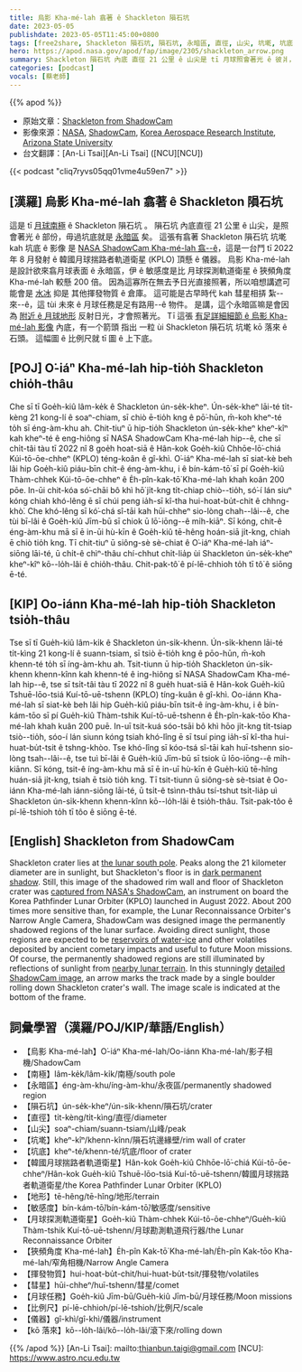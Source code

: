 ```yaml
---
title: 烏影 Kha-mé-lah 翕著 ê Shackleton 隕石坑
date: 2023-05-05
publishdate: 2023-05-05T11:45:00+0800
tags: [free2share, Shackleton 隕石坑, 隕石坑, 永暗區, 直徑, 山尖, 坑墘, 坑底, 地形, 韓國月球揣路者軌道衛星, KPLO, 南極, 敏感度, 月球探測軌道衛星, 儀器, 狹頻, 狹頻角度 Kha-mé-lah, 揮發物質, 彗星, 月球任務, 比例尺, 烏影 Kha-mé-lah, kō 落來]
hero: https://apod.nasa.gov/apod/fap/image/2305/shackleton_arrow.png
summary: Shackleton 隕石坑 內底 直徑 21 公里 ê 山尖是 tī 月球照會著光 ê 彼爿，毋過 坑底是 tī 月球永遠 ê 烏暗區。
categories: [podcast]
vocals: [蔡老師]
---
```


{{% apod %}}

- 原始文章：[Shackleton from ShadowCam](https://apod.nasa.gov/apod/ap230505.html)
- 影像來源：[NASA](https://www.nasa.gov/), [ShadowCam](https://www.shadowcam.asu.edu/), [Korea Aerospace Research Institute](https://www.kari.re.kr/eng/sub03_07_01.do), [Arizona State University](https://sese.asu.edu/)
- 台文翻譯：[An-Li Tsai][An-Li Tsai] ([NCU][NCU])

{{< podcast "cliq7ryvs05qq01vme4u59en7" >}}

## [漢羅] 烏影 Kha-mé-lah 翕著 ê Shackleton 隕石坑
這是 tī [月球南極][the lunar south pole] ê Shackleton 隕石坑 。
隕石坑 內底直徑 21 公里 ê 山尖，是照會著光 ê 部份，毋過坑底就是 [永暗區][dark permanent shadow] 矣。
這張有翕著 Shackleton 隕石坑 坑墘 kah 坑底 ê 影像 是 [NASA ShadowCam Kha-mé-lah 翕--ê][captured from NASA's ShadowCam]，這是一台鬥 tī 2022 年 8 月發射 ê 韓國月球揣路者軌道衛星 (KPLO) 頂懸 ê 儀器。
烏影 Kha-mé-lah 是設計欲來翕月球表面 ê 永暗區，伊 ê 敏感度是比 月球探測軌道衛星 ê 狹頻角度 Kha-mé-lah 較懸 200 倍。
因為這寡所在無去予日光直接照著，所以咱想講遮可能會是 [水冰][reservoirs of water-ice] 抑是 其他揮發物質 ê 倉庫。
這可能是古早時代 kah 彗星相挵 紮--來--ê，這 tùi 未來 ê 月球任務是足有路用--ê 物件。
是講，這个永暗區嘛是會因為 [附近 ê 月球地形][nearby lunar terrain] 反射日光，才會照著光。
Tī 這張 [有足詳細細節 ê 烏影 Kha-mé-lah 影像][detailed ShadowCam image] 內底，有一个箭頭 指出 一粒 ùi Shackleton 隕石坑 坑墘 kō 落來 ê 石頭。
這幅圖 ê 比例尺就 tī 圖 ê 上下底。

## [POJ] O͘-iáⁿ Kha-mé-lah hip-tio̍h Shackleton chio̍h-thâu
Che sī tī Goe̍h-kiû lâm-ke̍k ê Shackleton ún-se̍k-kheⁿ.
Ún-se̍k-kheⁿ lāi-té ti̍t-kèng 21 kong-lí ê soaⁿ-chiam, sī chiò ē-tio̍h kng ê pō͘-hūn, m̄-koh kheⁿ-té to̍h sī éng-àm-khu ah.
Chit-tiuⁿ ū hip-tio̍h Shackleton ún-se̍k-kheⁿ kheⁿ-kîⁿ kah kheⁿ-té ê eng-hiông sī NASA ShadowCam Kha-mé-lah hip--ê, che sī chi̍t-tâi tàu tī 2022 nî 8 goe̍h hoat-siā ê Hân-kok Goe̍h-kiû Chhōe-lō͘-chiá Kúi-tō-ōe-chheⁿ (KPLO) téng-koân ê gî-khì.
O͘-iáⁿ Kha-mé-lah sī siat-kè beh lâi hip Goe̍h-kiû piáu-bīn chit-ê éng-àm-khu, i ê bín-kám-tō͘ sī pí Goe̍h-kiû Thàm-chhek Kúi-tō-ōe-chheⁿ ê E̍h-pîn-kak-tō͘ Kha-mé-lah khah koân 200 pōe.
In-ūi chit-kóa só͘-chāi bô khì hō͘ ji̍t-kng ti̍t-chiap chiò--tio̍h, só͘-í lán siuⁿ kóng chiah khó-lêng ē sī chúi peng ia̍h-sī kî-tha hui-hoat-bu̍t-chit ê chhng-khò͘.
Che khó-lêng sī kó͘-chá sî-tāi kah hūi-chheⁿ sio-lòng chah--lâi--ê, che tùi bī-lâi ê Goe̍h-kiû Jīm-bū sī chiok ū lō͘-iōng--ê mi̍h-kiāⁿ.
Sī kóng, chit-ê éng-àm-khu mā sī ē in-ūi hù-kīn ê Goe̍h-kiû tē-hêng hoán-siā ji̍t-kng, chiah ē chiò tio̍h kng.
Tī chit-tiuⁿ ū siông-sè sè-chiat ê O͘-iáⁿ Kha-mé-lah iáⁿ-siōng lāi-té, ū chi̍t-ê chìⁿ-thâu chí-chhut chi̍t-lia̍p ùi Shackleton ún-se̍k-kheⁿ kheⁿ-kîⁿ kō--lo̍h-lâi ê chio̍h-thâu.
Chit-pak-tô͘ ê pí-lē-chhioh to̍h tī tô͘ ê siōng ē-té.

## [KIP] Oo-iánn Kha-mé-lah hip-tio̍h Shackleton tsio̍h-thâu
Tse sī tī Gue̍h-kiû lâm-ki̍k ê Shackleton ún-si̍k-khenn.
Ún-si̍k-khenn lāi-té ti̍t-kìng 21 kong-lí ê suann-tsiam, sī tsiò ē-tio̍h kng ê pōo-hūn, m̄-koh khenn-té to̍h sī íng-àm-khu ah.
Tsit-tiunn ū hip-tio̍h Shackleton ún-si̍k-khenn khenn-kînn kah khenn-té ê ing-hiông sī NASA ShadowCam Kha-mé-lah hip--ê, tse sī tsi̍t-tâi tàu tī 2022 nî 8 gue̍h huat-siā ê Hân-kok Gue̍h-kiû Tshuē-lōo-tsiá Kuí-tō-uē-tshenn (KPLO) tíng-kuân ê gî-khì.
Oo-iánn Kha-mé-lah sī siat-kè beh lâi hip Gue̍h-kiû piáu-bīn tsit-ê íng-àm-khu, i ê bín-kám-tōo sī pí Gue̍h-kiû Thàm-tshik Kuí-tō-uē-tshenn ê E̍h-pîn-kak-tōo Kha-mé-lah khah kuân 200 puē.
In-uī tsit-kuá sóo-tsāi bô khì hōo ji̍t-kng ti̍t-tsiap tsiò--tio̍h, sóo-í lán siunn kóng tsiah khó-lîng ē sī tsuí ping ia̍h-sī kî-tha hui-huat-bu̍t-tsit ê tshng-khòo.
Tse khó-lîng sī kóo-tsá sî-tāi kah huī-tshenn sio-lòng tsah--lâi--ê, tse tuì bī-lâi ê Gue̍h-kiû Jīm-bū sī tsiok ū lōo-iōng--ê mi̍h-kiānn.
Sī kóng, tsit-ê íng-àm-khu mā sī ē in-uī hù-kīn ê Gue̍h-kiû tē-hîng huán-siā ji̍t-kng, tsiah ē tsiò tio̍h kng.
Tī tsit-tiunn ū siông-sè sè-tsiat ê Oo-iánn Kha-mé-lah iánn-siōng lāi-té, ū tsi̍t-ê tsìnn-thâu tsí-tshut tsi̍t-lia̍p uì Shackleton ún-si̍k-khenn khenn-kînn kō--lo̍h-lâi ê tsio̍h-thâu.
Tsit-pak-tôo ê pí-lē-tshioh to̍h tī tôo ê siōng ē-té.

## [English] Shackleton from ShadowCam
Shackleton crater lies at [the lunar south pole][the lunar south pole].
Peaks along the 21 kilometer diameter are in sunlight, but Shackleton's floor is in [dark permanent shadow][dark permanent shadow].
Still, this image of the shadowed rim wall and floor of Shackleton crater was [captured from NASA's ShadowCam][captured from NASA's ShadowCam], an instrument on board the Korea Pathfinder Lunar Orbiter (KPLO) launched in August 2022.
About 200 times more sensitive than, for example, the Lunar Reconnaissance Orbiter's Narrow Angle Camera, ShadowCam was designed image the permanently shadowed regions of the lunar surface.
Avoiding direct sunlight, those regions are expected to be [reservoirs of water-ice][reservoirs of water-ice] and other volatiles deposited by ancient cometary impacts and useful to future Moon missions.
Of course, the permanently shadowed regions are still illuminated by reflections of sunlight from [nearby lunar terrain][nearby lunar terrain].
In this stunningly [detailed ShadowCam image][detailed ShadowCam image], an arrow marks the track made by a single boulder rolling down Shackleton crater's wall.
The image scale is indicated at the bottom of the frame.

## 詞彙學習（漢羅/POJ/KIP/華語/English）
- 【烏影 Kha-mé-lah】O͘-iáⁿ Kha-mé-lah/Oo-iánn Kha-mé-lah/影子相機/ShadowCam
- 【南極】lâm-ke̍k/lâm-ki̍k/南極/south pole
- 【永暗區】éng-àm-khu/íng-àm-khu/永夜區/permanently shadowed region
- 【隕石坑】ún-se̍k-kheⁿ/ún-si̍k-khenn/隕石坑/crater
- 【直徑】ti̍t-kèng/ti̍t-kìng/直徑/diameter
- 【山尖】soaⁿ-chiam/suann-tsiam/山峰/peak
- 【坑墘】kheⁿ-kîⁿ/khenn-kînn/隕石坑邊緣壁/rim wall of crater
- 【坑底】kheⁿ-té/khenn-té/坑底/floor of crater
- 【韓國月球揣路者軌道衛星】Hân-kok Goe̍h-kiû Chhōe-lō͘-chiá Kúi-tō-ōe-chheⁿ/Hân-kok Gue̍h-kiû Tshuē-lōo-tsiá Kuí-tō-uē-tshenn/韓國月球揣路者軌道衛星/the Korea Pathfinder Lunar Orbiter (KPLO)
- 【地形】tē-hêng/tē-hîng/地形/terrain
- 【敏感度】bín-kám-tō͘/bín-kám-tō͘/敏感度/sensitive
- 【月球探測軌道衛星】Goe̍h-kiû Thàm-chhek Kúi-tō-ōe-chheⁿ/Gue̍h-kiû Thàm-tshik Kuí-tō-uē-tshenn/月球勘測軌道飛行器/the Lunar Reconnaissance Orbiter
- 【狹頻角度 Kha-mé-lah】E̍h-pîn Kak-tō͘ Kha-mé-lah/E̍h-pîn Kak-tōo Kha-mé-lah/窄角相機/Narrow Angle Camera
- 【揮發物質】hui-hoat-bu̍t-chit/hui-huat-bu̍t-tsit/揮發物/volatiles
- 【彗星】hūi-chheⁿ/huī-tshenn/彗星/comet
- 【月球任務】Goe̍h-kiû Jīm-bū/Gue̍h-kiû Jīm-bū/月球任務/Moon missions
- 【比例尺】pí-lē-chhioh/pí-lē-tshioh/比例尺/scale
- 【儀器】gî-khì/gî-khì/儀器/instrument
- 【kō 落來】kō--lo̍h-lâi/kō--lo̍h-lâi/滾下來/rolling down

{{% /apod %}}
[An-Li Tsai]: mailto:thianbun.taigi@gmail.com
[NCU]: https://www.astro.ncu.edu.tw

[copyright]: https://apod.nasa.gov/apod/fap/lib/about_apod.html#srapply
[License]: https://creativecommons.org/licenses/by/2.0/

[the lunar south pole]:http://lroc.sese.asu.edu/posts/237
[dark permanent shadow]:https://apod.nasa.gov/apod/ap110423.html
[captured from NASA's ShadowCam]:https://www.nasa.gov/feature/nasa-s-shadowcam-images-lunar-south-pole-region
[reservoirs of water-ice]:https://apod.nasa.gov/apod/ap101025.html
[nearby lunar terrain]:http://lroc.sese.asu.edu/posts/1247
[detailed ShadowCam image]:https://www.shadowcam.asu.edu/images/1284


